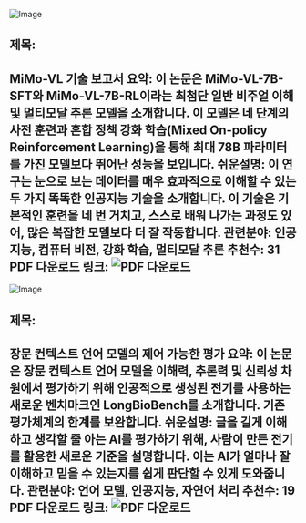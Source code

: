 ![Image](https://cdn-thumbnails.huggingface.co/social-thumbnails/papers/2506.03569.png)
## 제목:
MiMo-VL 기술 보고서
**요약**:
이 논문은 MiMo-VL-7B-SFT와 MiMo-VL-7B-RL이라는 최첨단 일반 비주얼 이해 및 멀티모달 추론 모델을 소개합니다. 이 모델은 네 단계의 사전 훈련과 혼합 정책 강화 학습(Mixed On-policy Reinforcement Learning)을 통해 최대 78B 파라미터를 가진 모델보다 뛰어난 성능을 보입니다.
**쉬운설명**:
이 연구는 눈으로 보는 데이터를 매우 효과적으로 이해할 수 있는 두 가지 똑똑한 인공지능 기술을 소개합니다. 이 기술은 기본적인 훈련을 네 번 거치고, 스스로 배워 나가는 과정도 있어, 많은 복잡한 모델보다 더 잘 작동합니다.
**관련분야**:
인공지능, 컴퓨터 비전, 강화 학습, 멀티모달 추론
**추천수**:
31
**PDF 다운로드 링크**: ![PDF 다운로드](https://arxiv.org/pdf/2506.03569)
---

![Image](https://cdn-thumbnails.huggingface.co/social-thumbnails/papers/2506.02921.png)
## 제목:
장문 컨텍스트 언어 모델의 제어 가능한 평가
**요약**:
이 논문은 장문 컨텍스트 언어 모델을 이해력, 추론력 및 신뢰성 차원에서 평가하기 위해 인공적으로 생성된 전기를 사용하는 새로운 벤치마크인 LongBioBench를 소개합니다. 기존 평가체계의 한계를 보완합니다.
**쉬운설명**:
글을 길게 이해하고 생각할 줄 아는 AI를 평가하기 위해, 사람이 만든 전기를 활용한 새로운 기준을 설명합니다. 이는 AI가 얼마나 잘 이해하고 믿을 수 있는지를 쉽게 판단할 수 있게 도와줍니다.
**관련분야**:
언어 모델, 인공지능, 자연어 처리
**추천수**:
19
**PDF 다운로드 링크**: ![PDF 다운로드](https://arxiv.org/pdf/2506.02921)
---